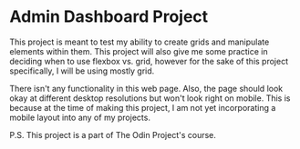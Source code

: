 # Admin Dashboard Project
This project is meant to test my ability to create grids and manipulate elements within them. This project will also give me some practice in deciding when to use flexbox vs. grid, however for the sake of this project specifically, I will be using mostly grid.

There isn't any functionality in this web page. Also, the page should look okay at different desktop resolutions but won't look right on mobile. This is because at the time of making this project, I am not yet incorporating a mobile layout into any of my projects.

P.S. This project is a part of The Odin Project's course.
